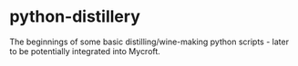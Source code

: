 # python-distillery
The beginnings of some basic distilling/wine-making python scripts - later to be potentially integrated into Mycroft.
